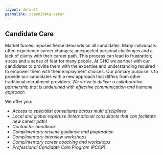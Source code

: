 ```yaml
---
layout: default
permalink: /candidate-care/
---
```


## Candidate Care

 Market forces imposes fierce demands on all candidates. Many individuals often experience career changes; unexpected personal challenges and a lack of clarity with their career path. This process can lead to frustration; stress and a sense of fear for many people. At GHC we partner with our candidates to provide them with the expertise and understanding required to empower them with their employment choices. Our primary purpose is to provide our candidates with a new approach that differs from other traditional recruitment providers. _We strive to deliver a collaborative partnership that is underlined with effective communication and humane approach_

We offer you:

  - _Access to specialist consultants across multi disciplines_
  - _Local and global expertise (International consultants that can facilitate new career path)_
  - _Contractor handbook_
  - _Complimentary resume guidance and preparation_
  - _Complimentary interview workshops_
  - _Complimentary career coaching and workshops_
  - _Professional Candidate Care Program (PCCP)_